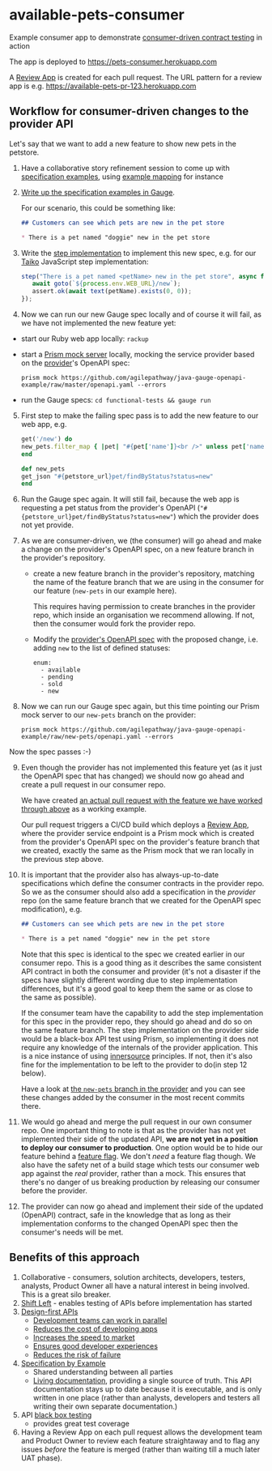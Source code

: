 # available-pets-consumer
Example consumer app to demonstrate 
[consumer-driven contract testing](https://www.martinfowler.com/articles/consumerDrivenContracts.html)
in action

The app is deployed to https://pets-consumer.herokuapp.com

A [Review App](https://devcenter.heroku.com/articles/github-integration-review-apps) is
created for each pull request.  The URL pattern for a review app is e.g.
https://available-pets-pr-123.herokuapp.com


## Workflow for consumer-driven changes to the provider API

Let's say that we want to add a new feature to show new pets in the petstore.

1. Have a collaborative story refinement session to come up with 
   [specification examples](https://gojko.net/2008/11/04/specifying-with-examples/), using 
   [example mapping](https://cucumber.io/blog/bdd/example-mapping-introduction/) for instance

2. [Write up the specification examples in Gauge](https://docs.gauge.org/writing-specifications.html).

   For our scenario, this could be something like:

   ```markdown
   ## Customers can see which pets are new in the pet store

   * There is a pet named "doggie" new in the pet store
   ```

3. Write the [step implementation](https://docs.gauge.org/writing-specifications.html#step-implementations) to 
   implement this new spec, e.g. for our [Taiko](https://taiko.dev/) JavaScript step implementation:

   ```js
   step("There is a pet named <petName> new in the pet store", async function (petName) {
      await goto(`${process.env.WEB_URL}/new`);
      assert.ok(await text(petName).exists(0, 0));
   });
   ```

4. Now we can run our new Gauge spec locally and of course it will fail, as we have not implemented the new feature yet:

  - start our Ruby web app locally: `rackup`
  - start a [Prism mock server](https://stoplight.io/open-source/prism/) locally, mocking the service provider based on
    the [provider](https://github.com/agilepathway/java-openapi-provider)'s OpenAPI spec:

    `prism mock https://github.com/agilepathway/java-gauge-openapi-example/raw/master/openapi.yaml --errors`

  - run the Gauge specs: `cd functional-tests && gauge run`

5. First step to make the failing spec pass is to add the new feature to our web app, e.g.

   ```ruby
   get('/new') do
   new_pets.filter_map { |pet| "#{pet['name']}<br />" unless pet['name'].nil? }.prepend('<h2>New</h2>')
   end

   def new_pets
   get_json "#{petstore_url}pet/findByStatus?status=new"
   end
   ```

6. Run the Gauge spec again. It will still fail, because the web app is requesting a pet status from the
provider's OpenAPI (`"#{petstore_url}pet/findByStatus?status=new"`) which the provider does not yet provide.

7. As we are consumer-driven, we (the consumer) will go ahead and make a change on the provider's OpenAPI spec,
   on a new feature branch in the provider's repository.

   - create a new feature branch in the provider's repository, matching the name of the feature branch that we
     are using in the consumer for our feature (`new-pets` in our example here).

     This requires having permission to create branches in the provider repo, which inside an organisation
     we recommend allowing.  If not, then the consumer would fork the provider repo.

   - Modify the 
     [provider's OpenAPI spec](https://github.com/agilepathway/java-openapi-provider/blob/master/openapi.yaml) with the proposed change, i.e. adding `new` to the list of defined statuses:

     ```
     enum:
       - available
       - pending
       - sold
       - new
     ```

8. Now we can run our Gauge spec again, but this time pointing our Prism mock server to our `new-pets` branch on the provider:

   `prism mock https://github.com/agilepathway/java-gauge-openapi-example/raw/new-pets/openapi.yaml --errors`

Now the spec passes :-)

9. Even though the provider has not implemented this feature yet (as it just the OpenAPI spec that has changed) we
   should now go ahead and create a pull request in our consumer repo.

   We have created
   [an actual pull request with the feature we have worked through above](https://github.com/agilepathway/available-pets-consumer/pull/38)
   as a working example.

   Our pull request triggers a CI/CD build which deploys a [Review App](https://devcenter.heroku.com/articles/github-integration-review-apps), where the provider service endpoint is a Prism mock which is created from
   the provider's OpenAPI spec on the provider's feature branch that we created, exactly the same as the Prism
   mock that we ran locally in the previous step above.

10. It is important that the provider also has always-up-to-date specifications which define the consumer contracts in
    the provider repo.  So we as the consumer should also add a specification in the *provider* repo (on the same
    feature branch that we created for the OpenAPI spec modification), e.g.

    ```markdown
    ## Customers can see which pets are new in the pet store

    * There is a pet named "doggie" new in the pet store
    ```

    Note that this spec is identical to the spec we created earlier in our consumer repo.  This is a good thing as it
    describes the same consistent API contract in both the consumer and provider (it's not a disaster if the specs
    have slightly different wording due to step implementation differences, but it's a good goal to keep them the same
    or as close to the same as possible).

    If the consumer team have the capability to add the step implementation for this spec in the provider repo, they 
    should go ahead and do so on the same feature branch.  The step implementation on the provider side would be a 
    black-box API test using Prism, so implementing it does not require any knowledge of the internals of the provider
    application.  This is a nice instance of using
    [innersource](https://resources.github.com/whitepapers/introduction-to-innersource/) principles.  If not, then it's
    also fine for the implementation to be left to the provider to do(in step 12 below).

    Have a look at [the `new-pets` branch in the provider](https://github.com/agilepathway/java-openapi-provider/tree/new-pets) 
    and you can see these changes added by the consumer in the most recent commits there.

11. We would go ahead and merge the pull request in our own consumer repo.  One important thing to note is that as the 
    provider has not yet implemented their side of the updated API, **we are not yet in a position to deploy our
    consumer to production**. One option would be to hide our feature behind a 
    [feature flag](https://trunkbaseddevelopment.com/feature-flags/).
    We don't *need* a feature flag though.  We also have the safety net of a build stage which tests our consumer
    web app against the *real* provider, rather than a mock.  This ensures that there's no danger of us breaking
    production by releasing our consumer before the provider.

12. The provider can now go ahead and implement their side of the updated (OpenAPI) contract, safe in the knowledge
    that as long as their implementation conforms to the changed OpenAPI spec then the consumer's needs will be met.


## Benefits of this approach

1. Collaborative - consumers, solution architects, developers, testers, analysts, Product Owner all have a natural interest in being involved.  This is a great silo breaker.
2. [Shift Left](https://devops.com/devops-shift-left-avoid-failure/) - enables testing of APIs before implementation has started
3. [Design-first APIs](https://tyk.io/moving-api-design-first-agile-world/)
   - [Development teams can work in parallel](https://swagger.io/resources/articles/adopting-an-api-first-approach/#development-teams-can-work-in-parallel--3)
   - [Reduces the cost of developing apps](https://swagger.io/resources/articles/adopting-an-api-first-approach/#reduces-the-cost-of-developing-apps-4)
   - [Increases the speed to market](https://swagger.io/resources/articles/adopting-an-api-first-approach/#increases-the-speed-to-market-5)
   - [Ensures good developer experiences](https://swagger.io/resources/articles/adopting-an-api-first-approach/#ensures-good-developer-experiences-6)
   - [Reduces the risk of failure](https://swagger.io/resources/articles/adopting-an-api-first-approach/#reduces-the-risk-of-failure-7)
4. [Specification by Example](https://gojko.net/2008/11/04/specifying-with-examples/)
   - Shared understanding between all parties
   - [Living documentation](https://www.infoq.com/articles/book-review-living-documentation/), providing a single source of truth. This API documentation stays up to date because it is executable, and is only written in one place (rather than analysts, developers and testers all writing their own separate documentation.)
5. API [black box testing](https://resources.whitesourcesoftware.com/blog-whitesource/black-box-testing)
   - provides great test coverage
6. Having a Review App on each pull request allows the development team and Product Owner to review each feature straightaway
   and to flag any issues *before* the feature is merged (rather than waiting till a much later UAT phase).